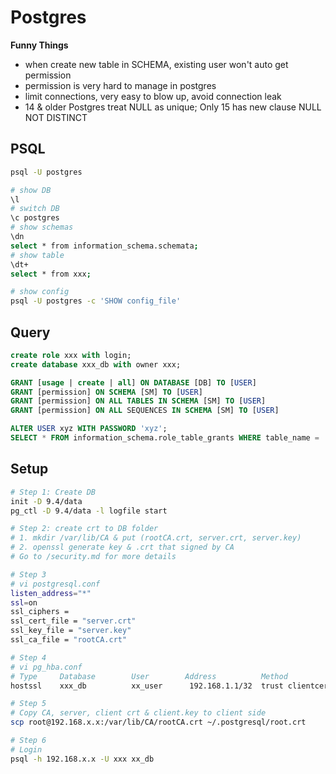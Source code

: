# Postgres

**Funny Things**
- when create new table in SCHEMA, existing user won't auto get permission
- permission is very hard to manage in postgres
- limit connections, very easy to blow up, avoid connection leak
- 14 & older Postgres treat NULL as unique; Only 15 has new clause NULL NOT DISTINCT

## PSQL
```bash
psql -U postgres

# show DB
\l
# switch DB
\c postgres
# show schemas
\dn
select * from information_schema.schemata;
# show table
\dt+
select * from xxx;

# show config
psql -U postgres -c 'SHOW config_file'
```
## Query
```sql
create role xxx with login;
create database xxx_db with owner xxx;

GRANT [usage | create | all] ON DATABASE [DB] TO [USER]
GRANT [permission] ON SCHEMA [SM] TO [USER]
GRANT [permission] ON ALL TABLES IN SCHEMA [SM] TO [USER]
GRANT [permission] ON ALL SEQUENCES IN SCHEMA [SM] TO [USER]

ALTER USER xyz WITH PASSWORD 'xyz';
SELECT * FROM information_schema.role_table_grants WHERE table_name = 'xyz';
```

## Setup
```bash
# Step 1: Create DB
init -D 9.4/data
pg_ctl -D 9.4/data -l logfile start

# Step 2: create crt to DB folder
# 1. mkdir /var/lib/CA & put (rootCA.crt, server.crt, server.key)
# 2. openssl generate key & .crt that signed by CA
# Go to /security.md for more details

# Step 3
# vi postgresql.conf
listen_address="*"
ssl=on
ssl_ciphers = 
ssl_cert_file = "server.crt"
ssl_key_file = "server.key"
ssl_ca_file = "rootCA.crt"

# Step 4
# vi pg_hba.conf
# Type     Database        User        Address          Method
hostssl    xxx_db          xx_user      192.168.1.1/32  trust clientcert=1

# Step 5
# Copy CA, server, client crt & client.key to client side
scp root@192.168.x.x:/var/lib/CA/rootCA.crt ~/.postgresql/root.crt

# Step 6
# Login
psql -h 192.168.x.x -U xxx xx_db
```

